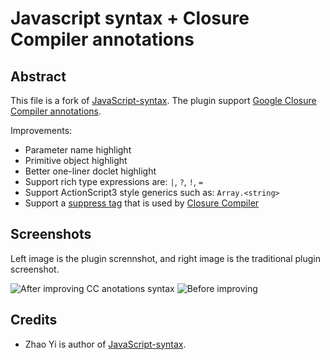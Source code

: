 Javascript syntax + Closure Compiler annotations
================================================

Abstract
--------
This file is a fork of [JavaScript-syntax](http://www.vim.org/scripts/script.php?script_id=1491).
The plugin support [Google Closure Compiler annotations](https://developers.google.com/closure/compiler/docs/js-for-compiler#tags).

Improvements:
 * Parameter name highlight
 * Primitive object highlight
 * Better one-liner doclet highlight
 * Support rich type expressions are: ```|```, ```?```, ```!```, ```=```
 * Support ActionScript3 style generics such as: ```Array.<string>```
 * Support a [suppress tag](http://code.google.com/p/closure-compiler/wiki/Warnings#@suppress_Tags) that is used by [Closure Compiler](http://code.google.com/p/closure-compiler/)

Screenshots
-----------
Left image is the plugin scrennshot, and right image is the traditional plugin screenshot.

![After improving CC anotations syntax](http://orgachem.github.com/JavaScript-syntax/images/after.png "After")
![Before improving](http://orgachem.github.com/JavaScript-syntax/images/before.png "Before")

Credits
-------
- Zhao Yi is author of [JavaScript-syntax](http://www.vim.org/scripts/script.php?script_id=1491).
